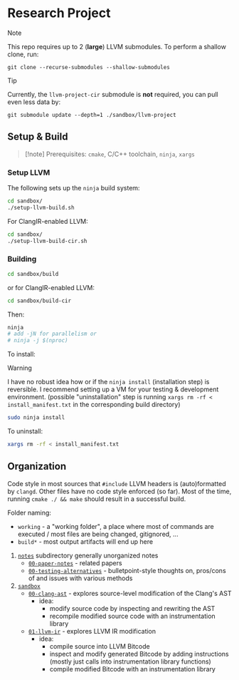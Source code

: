 # Research Project

> [!note]
> This repo requires up to 2 (**large**) LLVM submodules. To perform a shallow clone, run:

    git clone --recurse-submodules --shallow-submodules

> [!tip]
> Currently, the `llvm-project-cir` submodule is **not** required, you can pull even less data by:

    git submodule update --depth=1 ./sandbox/llvm-project

## Setup & Build

> [!note] Prerequisites: 
> `cmake`, C/C++ toolchain, `ninja`, `xargs`

### Setup LLVM

The following sets up the `ninja` build system:

```sh
cd sandbox/
./setup-llvm-build.sh
```

For ClangIR-enabled LLVM:

```sh
cd sandbox/
./setup-llvm-build-cir.sh
```

### Building

```sh
cd sandbox/build
```

or for ClangIR-enabled LLVM:

```sh
cd sandbox/build-cir
```

Then:

```sh
ninja
# add -jN for parallelism or
# ninja -j $(nproc)
```

To install:

> [!Warning]
> I have no robust idea how or if the `ninja install` (installation step) is reversible. I recommend setting up a VM for your testing & development environment. (possible "uninstallation" step is running `xargs rm -rf < install_manifest.txt` in the corresponding build directory)


```sh
sudo ninja install
```

To uninstall:

```sh
xargs rm -rf < install_manifest.txt
```

## Organization

Code style in most sources that `#include` LLVM headers is (auto)formatted by `clangd`.
Other files have no code style enforced (so far). Most of the time, running `cmake ./ && make` should result in a successful build. 
 
Folder naming: 

* `working` - a "working folder", a place where most of commands are executed / most files are being changed, gitignored, ...
* `build*` - most output artifacts will end up here


1. [`notes`](./notes/) subdirectory generally unorganized notes
    * [`00-paper-notes`](./notes/00-paper-notes.md) - related papers
    * [`00-testing-alternatives`](./notes/00-testing-alternatives.md) - bulletpoint-style thoughts on, pros/cons of and issues with various methods 
2. [`sandbox`](./sandbox/)
    * [`00-clang-ast`](./sandbox/00-clang-ast/) - explores source-level modification of the Clang's AST
        * idea: 
            * modify source code by inspecting and rewriting the AST
            * recompile modified source code with an instrumentation library
    * [`01-llvm-ir`](./sandbox/01-llvm-ir/) - explores LLVM IR modification
        * idea:
            * compile source into LLVM Bitcode
            * inspect and modify generated Bitcode by adding instructions (mostly just calls into instrumentation library functions)
            * compile modified Bitcode with an instrumentation library
